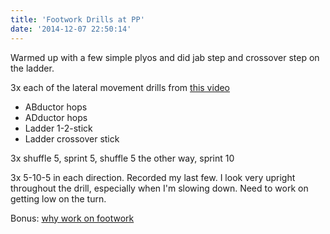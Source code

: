 ```yaml
---
title: 'Footwork Drills at PP'
date: '2014-12-07 22:50:14'
---
```


Warmed up with a few simple plyos and did jab step and crossover step on
the ladder.

3x each of the lateral movement drills from [this video](
https://www.youtube.com/watch?v=mkuilW-z7vo)

- ABductor hops
- ADductor hops
- Ladder 1-2-stick
- Ladder crossover stick

3x shuffle 5, sprint 5, shuffle 5 the other way, sprint 10

3x 5-10-5 in each direction. Recorded my last few. I look very upright
throughout the drill, especially when I'm slowing down. Need to work on
getting low on the turn.

Bonus: [why work on footwork](http://www.youtube.com/watch?v=CQLMRusBAko)
